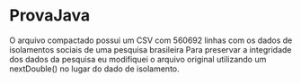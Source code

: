 # ProvaJava

O arquivo compactado possui um CSV com 560692 linhas com os dados de isolamentos sociais de uma pesquisa brasileira 
Para preservar a integridade dos dados da pesquisa eu modifiquei o arquivo original utilizando um nextDouble() no lugar do dado de isolamento.
